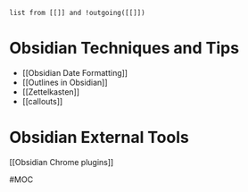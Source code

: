 
```dataview 
list from [[]] and !outgoing([[]]) 
```

# Obsidian Techniques and Tips
- [[Obsidian Date Formatting]]
- [[Outlines in Obsidian]]
- [[Zettelkasten]]
- [[callouts]]

# Obsidian External Tools
[[Obsidian Chrome plugins]]






#MOC